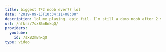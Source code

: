 ```yaml
---
title: biggest TF2 noob ever?? lol
date: "2019-09-15T10:34:11+08:00"
description: lol me playing. epic fail. I`m still a demo noob after 2 years of playing.
url: /nfkrz/7sxB2mBnkqQ/
providers:
  youtube:
    id: 7sxB2mBnkqQ
type: video
---
```

